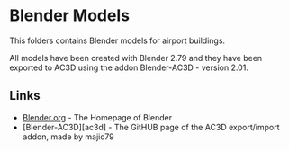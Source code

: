 # Blender Models

This folders contains Blender models for airport buildings.

All models have been created with Blender 2.79 and they have
been exported to AC3D using the addon Blender-AC3D - version 2.01.

## Links

 - [Blender.org][blender] - The Homepage of Blender 
 - [Blender-AC3D][ac3d] - The GitHUB page of the AC3D export/import addon, made by majic79
 
 
[blender]: https://www.blender.org/
[ac4d]: https://github.com/majic79/Blender-AC3D 
